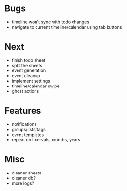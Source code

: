 # Bugs

- timeline won't sync with todo changes
- navigate to current timeline/calendar using tab buttons

# Next

- finish todo sheet
- split the sheets
- event generation
- event cleanup
- implement settings
- timeline/calendar swipe
- ghost actions

# Features

- notifications
- groups/lists/tags
- event templates
- repeat on intervals, months, years

# Misc

- cleaner sheets
- cleaner db?
- more logs?
